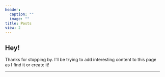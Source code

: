 ```yaml
---
header:
  caption: ""
  image: ""
title: Posts
view: 2
---
```


## Hey!
Thanks for stopping by. I'll be trying to add interesting content to this page as I find it or create it!


------